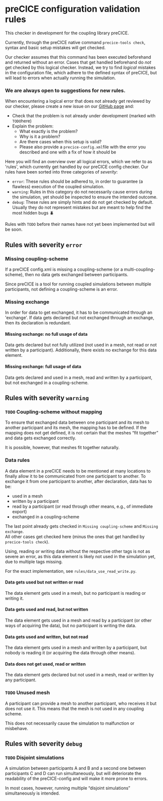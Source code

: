# preCICE configuration validation rules

This checker in development for the coupling library preCICE.

Currently, through the preCICE native command `precice-tools check`, syntax and basic setup mistakes will get checked.

Our checker assumes that this command has been executed beforehand and returned without an error.
Cases that get handled beforehand do <em>not</em> get checked by this logical checker.
Instead, we try to find <em>logical</em> mistakes in the configuration file, which adhere to the defined syntax of
preCICE, but will lead to errors when actually running the simulation.

### We are always open to suggestions for new rules.

When encountering a logical error that does not already get reviewed by our checker,
please create a new issue on our [GitHub page](https://github.com/precice-forschungsprojekt/config-checker) and:

- Check that the problem is not already under development (marked with `TODO`here)
- Explain the problem: 
  - What exactly is the problem?
  - Why is it a problem?
  - Are there cases when this setup is valid?
  - Please also provide a `precice-config.xml`file with the error you described and one with a fix of how it should be

Here you will find an overview over all logical errors, which we refer to as 'rules', which currently get handled by our
preCICE config checker.
Our rules have been sorted into three categories of <em>severity</em>:

- `error`: These rules should be adhered to, in order to guarantee (a flawless) execution of the coupled simulation.
- `warning`: Rules in this category do not necessarily cause errors during the simulation, yet should be inspected to
  ensure the intended outcome.
- `debug`: These rules are simply hints and do not get checked by default. Usually they do not represent mistakes but
  are meant to help find the most hidden bugs 🪲

Rules with `TODO` before their names have not yet been implemented but will be soon.

## Rules with severity `error`

### Missing coupling-scheme

If a preCICE config.xml is missing a coupling-scheme (or a multi-coupling-scheme), then no data gets exchanged between
participants.

Since preCICE is a tool for running coupled simulations between multiple participants, not defining a coupling-scheme is
an error.

### Missing exchange

In order for data to get exchanged, it has to be communicated through an 'exchange'. If data gets declared but not
exchanged through an exchange, then its declaration is redundant.

#### Missing exchange: no full usage of data

Data gets declared but not fully utilized (not used in a mesh, not read or not written by a participant). Additionally,
there exists no exchange for this data element.

#### Missing exchange: full usage of data

Data gets declared and used in a mesh, read and written by a participant, but not exchanged in a coupling-scheme.

## Rules with severity `warning`

### `TODO` Coupling-scheme without mapping

To ensure that exchanged data between one participant and its mesh to another participant and its mesh, the mapping has
to be defined.
If the mapping does not get defined, it is not certain that the meshes “fit together” and data gets exchanged
correctly.

It is possible, however, that meshes fit together naturally.

### Data rules

A data element in a preCICE needs to be mentioned at many locations to finally allow it to be communicated from one
participant to another.
To exchange it from one participant to another, after declaration, data has to be:

- used in a mesh
- written by a participant
- read by a participant (or read through other means, e.g., of immediate export)
- exchanged in a coupling-scheme

The last point already gets checked in `Missing coupling-scheme` and `Missing exchange`.<br>
All other cases get checked here (minus the ones that get handled by `precice-tools check`).

Using, reading or writing data without the respective other tags is not as severe an error, as this data element is
likely not used in the simulation yet, due to multiple tags missing.

For the exact implementation, see `rules/data_use_read_write.py`.

#### Data gets used but not written or read

The data element gets used in a mesh, but no participant is reading or writing it.

#### Data gets used and read, but not written

The data element gets used in a mesh and read by a participant (or other ways of acquiring the data), but no participant
is writing the data.

#### Data gets used and written, but not read

The data element gets used in a mesh and written by a participant, but nobody is reading it (or acquiring the data
through other means).

#### Data does not get used, read or written

The data element gets declared but not used in a mesh, read or written by any participant.

### `TODO` Unused mesh

A participant can provide a mesh to another participant, who receives it but does not use it.
This means that the mesh is not used in any coupling scheme.

This does not necessarily cause the simulation to malfunction or misbehave.

## Rules with severity `debug`

### `TODO` Disjoint simulations

A simulation between participants A and B and a second one between participants C and D can run simultaneously, but will
deteriorate the readability of the preCICE-config and will make it more prone to errors.

In most cases, however, running multiple “disjoint simulations” simultaneously is intended.   